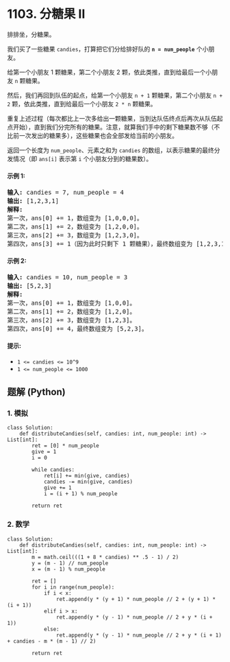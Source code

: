 # 1103. 分糖果 II
排排坐，分糖果。

我们买了一些糖果 ```candies```，打算把它们分给排好队的 **```n = num_people```** 个小朋友。

给第一个小朋友 1 颗糖果，第二个小朋友 2 颗，依此类推，直到给最后一个小朋友 ```n``` 颗糖果。

然后，我们再回到队伍的起点，给第一个小朋友 ```n + 1``` 颗糖果，第二个小朋友 ```n + 2``` 颗，依此类推，直到给最后一个小朋友 ```2 * n``` 颗糖果。

重复上述过程（每次都比上一次多给出一颗糖果，当到达队伍终点后再次从队伍起点开始），直到我们分完所有的糖果。注意，就算我们手中的剩下糖果数不够（不比前一次发出的糖果多），这些糖果也会全部发给当前的小朋友。

返回一个长度为 ```num_people```、元素之和为 ```candies``` 的数组，以表示糖果的最终分发情况（即 ```ans[i]``` 表示第 ```i``` 个小朋友分到的糖果数）。

#### 示例 1:
<pre>
<strong>输入:</strong> candies = 7, num_people = 4
<strong>输出:</strong> [1,2,3,1]
<strong>解释:</strong>
第一次，ans[0] += 1，数组变为 [1,0,0,0]。
第二次，ans[1] += 2，数组变为 [1,2,0,0]。
第三次，ans[2] += 3，数组变为 [1,2,3,0]。
第四次，ans[3] += 1（因为此时只剩下 1 颗糖果），最终数组变为 [1,2,3,1]。
</pre>

#### 示例 2:
<pre>
<strong>输入:</strong> candies = 10, num_people = 3
<strong>输出:</strong> [5,2,3]
<strong>解释:</strong>
第一次，ans[0] += 1，数组变为 [1,0,0]。
第二次，ans[1] += 2，数组变为 [1,2,0]。
第三次，ans[2] += 3，数组变为 [1,2,3]。
第四次，ans[0] += 4，最终数组变为 [5,2,3]。
</pre>

#### 提示:
* ```1 <= candies <= 10^9```
* ```1 <= num_people <= 1000```

## 题解 (Python)

### 1. 模拟
```Python3
class Solution:
    def distributeCandies(self, candies: int, num_people: int) -> List[int]:
        ret = [0] * num_people
        give = 1
        i = 0

        while candies:
            ret[i] += min(give, candies)
            candies -= min(give, candies)
            give += 1
            i = (i + 1) % num_people

        return ret
```

### 2. 数学
```Python3
class Solution:
    def distributeCandies(self, candies: int, num_people: int) -> List[int]:
        m = math.ceil(((1 + 8 * candies) ** .5 - 1) / 2)
        y = (m - 1) // num_people
        x = (m - 1) % num_people

        ret = []
        for i in range(num_people):
            if i < x:
                ret.append(y * (y + 1) * num_people // 2 + (y + 1) * (i + 1))
            elif i > x:
                ret.append(y * (y - 1) * num_people // 2 + y * (i + 1))
            else:
                ret.append(y * (y - 1) * num_people // 2 + y * (i + 1) + candies - m * (m - 1) // 2)

        return ret
```
